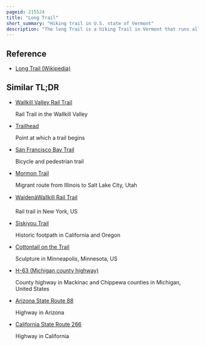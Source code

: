 ```yaml
---
pageid: 215524
title: "Long Trail"
short_summary: "Hiking trail in U.S. state of Vermont"
description: "The long Trail is a hiking Trail in Vermont that runs all over the State. It is the oldest Long-Distance Trail in the united States constructed by green Mountain Club between 1910 and 1930. The Club remains the primary Organization responsible for the Trail, and is recognized by the State Legislature as 'the Founder, Sponsor, Defender, and Protector' of the Long Trail System."
---
```


## Reference

- [Long Trail (Wikipedia)](https://en.wikipedia.org/?curid=215524)

## Similar TL;DR

- [Wallkill Valley Rail Trail](/tldr/en/wallkill-valley-rail-trail)

  Rail Trail in the Wallkill Valley

- [Trailhead](/tldr/en/trailhead)

  Point at which a trail begins

- [San Francisco Bay Trail](/tldr/en/san-francisco-bay-trail)

  Bicycle and pedestrian trail

- [Mormon Trail](/tldr/en/mormon-trail)

  Migrant route from Illinois to Salt Lake City, Utah

- [WaldenâWallkill Rail Trail](/tldr/en/waldenwallkill-rail-trail)

  Rail trail in New York, US

- [Siskiyou Trail](/tldr/en/siskiyou-trail)

  Historic footpath in California and Oregon

- [Cottontail on the Trail](/tldr/en/cottontail-on-the-trail)

  Sculpture in Minneapolis, Minnesota, US

- [H-63 (Michigan county highway)](/tldr/en/h-63-michigan-county-highway)

  County highway in Mackinac and Chippewa counties in Michigan, United States

- [Arizona State Route 88](/tldr/en/arizona-state-route-88)

  Highway in Arizona

- [California State Route 266](/tldr/en/california-state-route-266)

  Highway in California
